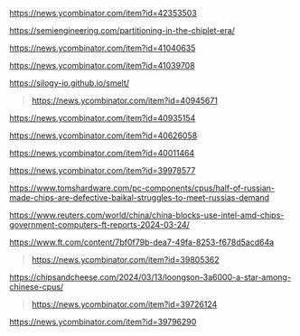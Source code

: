 https://news.ycombinator.com/item?id=42353503

https://semiengineering.com/partitioning-in-the-chiplet-era/
>

https://news.ycombinator.com/item?id=41040635

https://news.ycombinator.com/item?id=41039708

https://silogy-io.github.io/smelt/
> https://news.ycombinator.com/item?id=40945671

https://news.ycombinator.com/item?id=40935154

https://news.ycombinator.com/item?id=40626058

https://news.ycombinator.com/item?id=40011464

https://news.ycombinator.com/item?id=39978577

https://www.tomshardware.com/pc-components/cpus/half-of-russian-made-chips-are-defective-baikal-struggles-to-meet-russias-demand

https://www.reuters.com/world/china/china-blocks-use-intel-amd-chips-government-computers-ft-reports-2024-03-24/

https://www.ft.com/content/7bf0f79b-dea7-49fa-8253-f678d5acd64a
> https://news.ycombinator.com/item?id=39805362

https://chipsandcheese.com/2024/03/13/loongson-3a6000-a-star-among-chinese-cpus/
> https://news.ycombinator.com/item?id=39726124

https://news.ycombinator.com/item?id=39796290